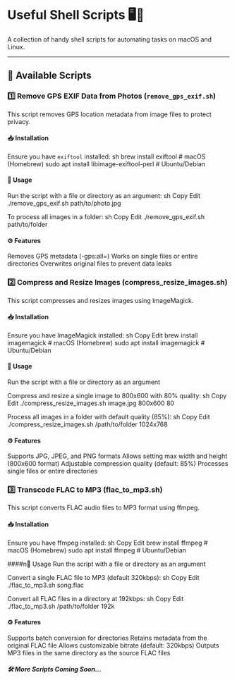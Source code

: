 # Useful Shell Scripts 🖥️📜

A collection of handy shell scripts for automating tasks on macOS and Linux.

---

## 📜 Available Scripts

### 1️⃣ Remove GPS EXIF Data from Photos (`remove_gps_exif.sh`)

This script removes GPS location metadata from image files to protect privacy.

#### 📥 Installation
Ensure you have `exiftool` installed:
sh
brew install exiftool  # macOS (Homebrew)
sudo apt install libimage-exiftool-perl  # Ubuntu/Debian

#### 🚀 Usage
Run the script with a file or directory as an argument:
sh
Copy
Edit
./remove_gps_exif.sh path/to/photo.jpg

To process all images in a folder:
sh
Copy
Edit
./remove_gps_exif.sh path/to/folder

#### ⚙️ Features
Removes GPS metadata (-gps:all=)
Works on single files or entire directories
Overwrites original files to prevent data leaks

### 2️⃣ Compress and Resize Images (compress_resize_images.sh)
This script compresses and resizes images using ImageMagick.

#### 📥 Installation
Ensure you have ImageMagick installed:
sh
Copy
Edit
brew install imagemagick  # macOS (Homebrew)
sudo apt install imagemagick  # Ubuntu/Debian

#### 🚀 Usage
Run the script with a file or directory as an argument

Compress and resize a single image to 800x600 with 80% quality:
sh
Copy
Edit
./compress_resize_images.sh image.jpg 800x600 80

Process all images in a folder with default quality (85%):
sh
Copy
Edit
./compress_resize_images.sh /path/to/folder 1024x768

#### ⚙️ Features
Supports JPG, JPEG, and PNG formats
Allows setting max width and height (800x600 format)
Adjustable compression quality (default: 85%)
Processes single files or entire directories

### 3️⃣ Transcode FLAC to MP3 (flac_to_mp3.sh)
This script converts FLAC audio files to MP3 format using ffmpeg.

#### 📥 Installation
Ensure you have ffmpeg installed:
sh
Copy
Edit
brew install ffmpeg  # macOS (Homebrew)
sudo apt install ffmpeg  # Ubuntu/Debian

####n🚀 Usage
Run the script with a file or directory as an argument

Convert a single FLAC file to MP3 (default 320kbps):
sh
Copy
Edit
./flac_to_mp3.sh song.flac

Convert all FLAC files in a directory at 192kbps:
sh
Copy
Edit
./flac_to_mp3.sh /path/to/folder 192k

#### ⚙️ Features
Supports batch conversion for directories
Retains metadata from the original FLAC file
Allows customizable bitrate (default: 320kbps)
Outputs MP3 files in the same directory as the source FLAC files

##### 🛠️ More Scripts Coming Soon...
